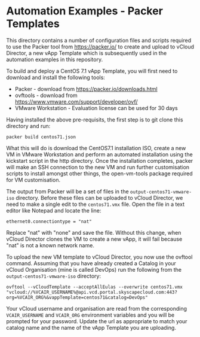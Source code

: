 # Automation Examples - Packer Templates

This directory contains a number of configuration files and scripts required to use the Packer tool from https://packer.io/ to create and upload to vCloud Director, a new vApp Template which is subsequently used in the automation examples in this repository.

To build and deploy a CentOS 7.1 vApp Template, you will first need to download and install the following tools:
* Packer - download from https://packer.io/downloads.html
* ovftools - download from https://www.vmware.com/support/developer/ovf/
* VMware Workstation - Evaluation license can be used for 30 days

Having installed the above pre-requisits, the first step is to git clone this directory and run:
```
packer build centos71.json
```
What this will do is download the CentOS7.1 installation ISO, create a new VM in VMware Workstation and perform an automated installation using the kickstart script in the http directory. Once the installation completes, packer will make an SSH connection to the new VM and run further customisation scripts to install amongst other things, the open-vm-tools package required for VM customisation.

The output from Packer will be a set of files in the `output-centos71-vmware-iso` directory. Before these files can be uploaded to vCloud Director, we need to make a single edit to the `centos71.vmx` file. Open the file in a text editor like Notepad and locate the line:
```
ethernet0.connectiontype = "nat"
```
Replace "nat" with "none" and save the file. Without this change, when vCloud Director clones the VM to create a new vApp, it will fail because "nat" is not a known network name.

To upload the new VM template to vCloud Director, you now use the ovftool command. Assuming that you have already created a Catalog in your vCloud Organisation (mine is called DevOps) run the following from the `output-centos71-vmware-iso` directory:
```
ovftool --vCloudTemplate --acceptAllEulas --overwrite centos71.vmx "vcloud://%VCAIR_USERNAME%@api.vcd.portal.skyscapecloud.com:443?org=%VCAIR_ORG%&vappTemplate=centos71&catalog=DevOps"
```
Your vCloud username and organisation are read from the corresponding `VCAIR_USERNAME` and `VCAIR_ORG` environment variables and you will be prompted for your password. Update the url as appropriate to match your catalog name and the name of the vApp Template you are uploading.